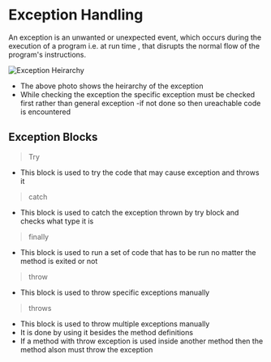 # Exception Handling
 
 An exception is an unwanted or unexpected event, which occurs during the execution of a program i.e. at run time , that disrupts the normal flow of the program's instructions.

 ![Exception Heirarchy](https://tekslate.com/wp-content/uploads/2016/12/Screenshot_26.jpg) 

- The above photo shows the heirarchy of the exception 
- While checking the exception the specific exception must be checked first rather than general exception
	-if not done so then ureachable code is encountered

## Exception Blocks

>Try 

- This block is used to try the code that may cause exception and throws it

>catch

- This block is used to catch the exception thrown by try block and checks what type it is

>finally

- This block is used to run a set of code that has to be run no matter the method is exited or not

>throw

- This block is used to throw specific exceptions manually

>throws 

- This block is used to throw multiple exceptions manually
- It is done by using it besides the method definitions
- If a method with throw exception is used inside another method then the method alson must throw the exception
